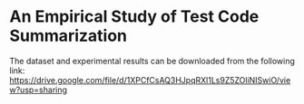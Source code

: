 # An Empirical Study of Test Code Summarization

The dataset and experimental results can be downloaded from the following link:
https://drive.google.com/file/d/1XPCfCsAQ3HJpqRXl1Ls9Z5ZOliNISwiO/view?usp=sharing
